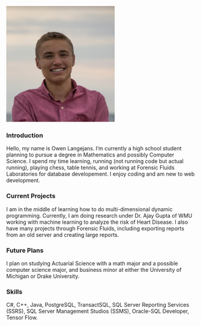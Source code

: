 ![Me](https://github.com/owenlangejans/owenlan.github.io/blob/master/new1.PNG)

### Introduction

Hello, my name is Owen Langejans. I’m currently a high school student planning to pursue a degree in Mathematics and possibly Computer Science. I spend my time learning, running (not running code but actual running), playing chess, table tennis, and working at Forensic Fluids Laboratories for database developement. I enjoy coding and am new to web development.

### Current Projects

I am in the middle of learning how to do multi-dimensional dynamic programming. Currently, I am doing research under Dr. Ajay Gupta of WMU working with machine learning to analyze the risk of Heart Disease. I also have many projects through Forensic Fluids, including exporting reports from an old server and creating large reports.

### Future Plans

I plan on studying Actuarial Science with a math major and a possible computer science major, and business minor at either the University of Michigan or Drake University.

### Skills

C#, C++, Java, PostgreSQL, TransactSQL, SQL Server Reporting Services (SSRS), SQL Server Management Studios (SSMS), Oracle-SQL Developer, Tensor Flow.  

